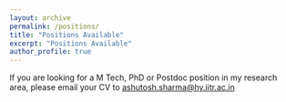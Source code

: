 ```yaml
---
layout: archive
permalink: /positions/
title: "Positions Available"
excerpt: "Positions Available"
author_profile: true
---
```


If you are looking for a M Tech, PhD or Postdoc position in my research area, please email your CV to ashutosh.sharma@hy.iitr.ac.in
